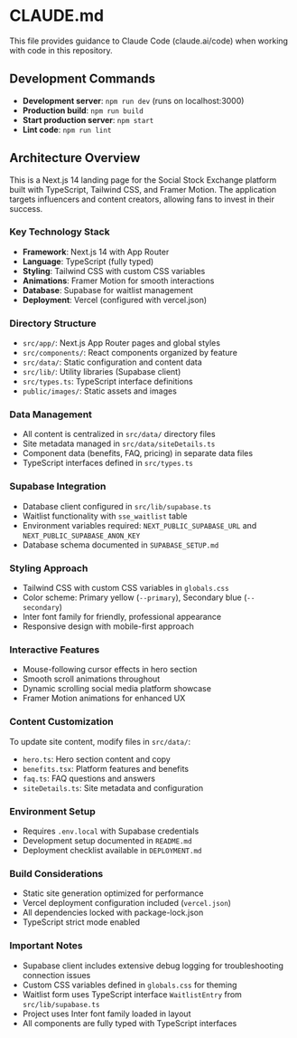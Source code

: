 # CLAUDE.md

This file provides guidance to Claude Code (claude.ai/code) when working with code in this repository.

## Development Commands

- **Development server**: `npm run dev` (runs on localhost:3000)
- **Production build**: `npm run build`
- **Start production server**: `npm start`
- **Lint code**: `npm run lint`

## Architecture Overview

This is a Next.js 14 landing page for the Social Stock Exchange platform built with TypeScript, Tailwind CSS, and Framer Motion. The application targets influencers and content creators, allowing fans to invest in their success.

### Key Technology Stack
- **Framework**: Next.js 14 with App Router
- **Language**: TypeScript (fully typed)
- **Styling**: Tailwind CSS with custom CSS variables
- **Animations**: Framer Motion for smooth interactions
- **Database**: Supabase for waitlist management
- **Deployment**: Vercel (configured with vercel.json)

### Directory Structure
- `src/app/`: Next.js App Router pages and global styles
- `src/components/`: React components organized by feature
- `src/data/`: Static configuration and content data
- `src/lib/`: Utility libraries (Supabase client)
- `src/types.ts`: TypeScript interface definitions
- `public/images/`: Static assets and images

### Data Management
- All content is centralized in `src/data/` directory files
- Site metadata managed in `src/data/siteDetails.ts`
- Component data (benefits, FAQ, pricing) in separate data files
- TypeScript interfaces defined in `src/types.ts`

### Supabase Integration
- Database client configured in `src/lib/supabase.ts`
- Waitlist functionality with `sse_waitlist` table
- Environment variables required: `NEXT_PUBLIC_SUPABASE_URL` and `NEXT_PUBLIC_SUPABASE_ANON_KEY`
- Database schema documented in `SUPABASE_SETUP.md`

### Styling Approach
- Tailwind CSS with custom CSS variables in `globals.css`
- Color scheme: Primary yellow (`--primary`), Secondary blue (`--secondary`)
- Inter font family for friendly, professional appearance
- Responsive design with mobile-first approach

### Interactive Features
- Mouse-following cursor effects in hero section
- Smooth scroll animations throughout
- Dynamic scrolling social media platform showcase
- Framer Motion animations for enhanced UX

### Content Customization
To update site content, modify files in `src/data/`:
- `hero.ts`: Hero section content and copy
- `benefits.tsx`: Platform features and benefits
- `faq.ts`: FAQ questions and answers
- `siteDetails.ts`: Site metadata and configuration

### Environment Setup
- Requires `.env.local` with Supabase credentials
- Development setup documented in `README.md`
- Deployment checklist available in `DEPLOYMENT.md`

### Build Considerations
- Static site generation optimized for performance
- Vercel deployment configuration included (`vercel.json`)
- All dependencies locked with package-lock.json
- TypeScript strict mode enabled

### Important Notes
- Supabase client includes extensive debug logging for troubleshooting connection issues
- Custom CSS variables defined in `globals.css` for theming
- Waitlist form uses TypeScript interface `WaitlistEntry` from `src/lib/supabase.ts`
- Project uses Inter font family loaded in layout
- All components are fully typed with TypeScript interfaces